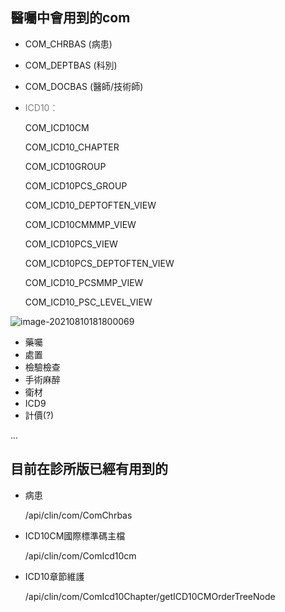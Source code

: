## 醫囑中會用到的com

- COM_CHRBAS (病患)

- COM_DEPTBAS (科別)

- COM_DOCBAS (醫師/技術師)

- <font style="color:gray">ICD10：</font>

  COM_ICD10CM

  COM_ICD10_CHAPTER

  COM_ICD10GROUP

  COM_ICD10PCS_GROUP
  
  
  
  COM_ICD10_DEPTOFTEN_VIEW
  
  COM_ICD10CMMMP_VIEW
  
  COM_ICD10PCS_VIEW
  
  COM_ICD10PCS_DEPTOFTEN_VIEW
  
  COM_ICD10_PCSMMP_VIEW
  
  COM_ICD10_PSC_LEVEL_VIEW

![image-20210810181800069](https://raw.githubusercontent.com/cynthia204z/mybed1/master/img/image-20210810181800069.png)

- 藥囑
- 處置
- 檢驗檢查
- 手術麻醉
- 衛材
- ICD9
- 計價(?)

...



## 目前在診所版已經有用到的

- 病患

  /api/clin/com/ComChrbas

- ICD10CM國際標準碼主檔

  /api/clin/com/ComIcd10cm

- ICD10章節維護

  /api/clin/com/ComIcd10Chapter/getICD10CMOrderTreeNode


